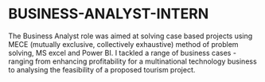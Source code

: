 # BUSINESS-ANALYST-INTERN
The Business Analyst role was aimed at solving case based projects using MECE (mutually exclusive, collectively exhaustive) method of problem solving, MS excel and Power BI. I tackled a range of business cases - ranging from enhancing profitability for a multinational technology business to analysing the feasibility of a proposed tourism project.
